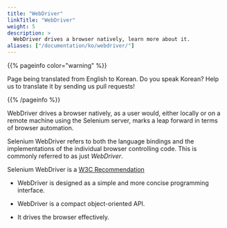 ```yaml
---
title: "WebDriver"
linkTitle: "WebDriver"
weight: 5
description: >
  WebDriver drives a browser natively, learn more about it.
aliases: ["/documentation/ko/webdriver/"]
---
```


{{% pageinfo color="warning" %}}
<p class="lead">
   <i class="fas fa-language display-4"></i> 
   Page being translated from 
   English to Korean. Do you speak Korean? Help us to translate
   it by sending us pull requests!
</p>
{{% /pageinfo %}}

WebDriver drives a browser natively, as a user would, either locally
or on a remote machine using the Selenium server,
marks a leap forward in terms of browser automation.

Selenium WebDriver refers to both the language bindings
and the implementations of the individual browser controlling code.
This is commonly referred to as just _WebDriver_.

Selenium WebDriver is a [W3C Recommendation](https://www.w3.org/TR/webdriver1/)

* WebDriver is designed as a simple
  and more concise programming interface.

* WebDriver is a compact object-oriented API.

* It drives the browser effectively.
